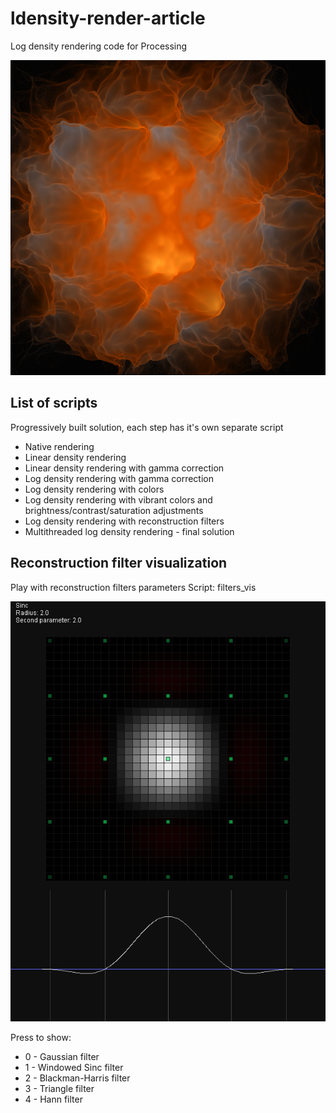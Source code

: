 # ldensity-render-article

Log density rendering code for Processing

![Example](renderer_multithread/00005B48_02430.png "Example")

## List of scripts

Progressively built solution, each step has it's own separate script

* Native rendering
* Linear density rendering
* Linear density rendering with gamma correction
* Log density rendering with gamma correction
* Log density rendering with colors
* Log density rendering with vibrant colors and brightness/contrast/saturation adjustments
* Log density rendering with reconstruction filters
* Multithreaded log density rendering - final solution

## Reconstruction filter visualization

Play with reconstruction filters parameters
Script: filters_vis

![Sinc](filters_vis/0000C203_00609.png "Sinc Filter")

Press to show:
* 0 - Gaussian filter
* 1 - Windowed Sinc filter
* 2 - Blackman-Harris filter
* 3 - Triangle filter
* 4 - Hann filter